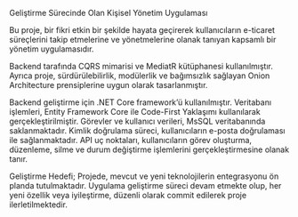 Geliştirme Sürecinde Olan Kişisel Yönetim Uygulaması

Bu proje, bir fikri etkin bir şekilde hayata geçirerek kullanıcıların e-ticaret süreçlerini takip etmelerine ve yönetmelerine olanak tanıyan kapsamlı bir yönetim uygulamasıdır.
 
Backend tarafında CQRS mimarisi ve MediatR kütüphanesi kullanılmıştır. Ayrıca proje, sürdürülebilirlik, modülerlik ve bağımsızlık sağlayan Onion Architecture prensiplerine uygun olarak tasarlanmıştır.

Backend geliştirme için .NET Core framework’ü kullanılmıştır.
Veritabanı işlemleri, Entity Framework Core ile Code-First Yaklaşımı kullanılarak gerçekleştirilmiştir.
Görevler ve kullanıcı verileri, MsSQL veritabanında saklanmaktadır.
Kimlik doğrulama süreci, kullanıcıların e-posta doğrulaması ile sağlanmaktadır.
API uç noktaları, kullanıcıların görev oluşturma, düzenleme, silme ve durum değiştirme işlemlerini gerçekleştirmesine olanak tanır.

Geliştirme Hedefi;
Projede, mevcut ve yeni teknolojilerin entegrasyonu ön planda tutulmaktadır. Uygulama geliştirme süreci devam etmekte olup, her yeni özellik veya iyileştirme, düzenli olarak commit edilerek proje ilerletilmektedir.
